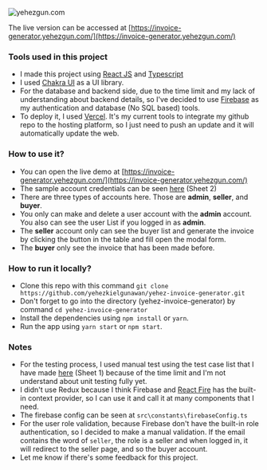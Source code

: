 ![yehezgun.com](https://socialify.git.ci/yehezkielgunawan/yehez-invoice-generator/image?description=1&descriptionEditable=Generate%20simple%20invoice&language=1&logo=http%3A%2F%2Flogos-download.com%2Fwp-content%2Fuploads%2F2016%2F09%2FReact_logo_logotype_emblem.png&owner=1&pattern=Charlie%20Brown&theme=Dark)

The live version can be accessed at [https://invoice-generator.yehezgun.com/](https://invoice-generator.yehezgun.com/)

### Tools used in this project

- I made this project using [React JS](https://reactjs.org/) and [Typescript](https://www.typescriptlang.org/)
- I used [Chakra UI](https://chakra-ui.com/guides/integrations/with-cra) as a UI library.
- For the database and backend side, due to the time limit and my lack of understanding about backend details, so I've decided to use [Firebase](https://firebase.com/) as my authentication and database (No SQL based) tools.
- To deploy it, I used [Vercel](https://vercel.com). It's my current tools to integrate my github repo to the hosting platform, so I just need to push an update and it will automatically update the web.

### How to use it?

- You can open the live demo at [https://invoice-generator.yehezgun.com/](https://invoice-generator.yehezgun.com/)
- The sample account credentials can be seen [here](https://drive.google.com/drive/folders/1lk3fs0uM7tdfYivVQKSuS2AuPtygSr-i?usp=sharing) (Sheet 2)
- There are three types of accounts here. Those are **admin**, **seller**, and **buyer**.
- You only can make and delete a user account with the **admin** account. You also can see the user List if you logged in as **admin**.
- The **seller** account only can see the buyer list and generate the invoice by clicking the button in the table and fill open the modal form.
- The **buyer** only see the invoice that has been made before.

### How to run it locally?

- Clone this repo with this command `git clone https://github.com/yehezkielgunawan/yehez-invoice-generator.git`
- Don't forget to go into the directory (yehez-invoice-generator) by command `cd yehez-invoice-generator`
- Install the dependencies using `npm install` or `yarn`.
- Run the app using `yarn start` or `npm start`.

### Notes

- For the testing process, I used manual test using the test case list that I have made [here](https://drive.google.com/drive/folders/1lk3fs0uM7tdfYivVQKSuS2AuPtygSr-i?usp=sharing) (Sheet 1) because of the time limit and I'm not understand about unit testing fully yet.
- I didn't use Redux because I think Firebase and [React Fire](https://github.com/FirebaseExtended/reactfire) has the built-in context provider, so I can use it and call it at many components that I need.
- The firebase config can be seen at `src\constants\firebaseConfig.ts`
- For the user role validation, because Firebase don't have the built-in role authentication, so I decided to make a manual validation. If the email contains the word of `seller`, the role is a seller and when logged in, it will redirect to the seller page, and so the buyer account.
- Let me know if there's some feedback for this project.
